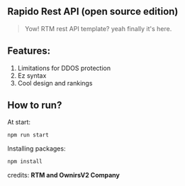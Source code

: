 ## Rapido Rest API (open source edition)

> Yow! RTM rest API template? yeah finally it's here.

## Features:

1. Limitations for DDOS protection 
2. Ez syntax
3. Cool design and rankings

## How to run?

At start:
```bash
npm run start
```
Installing packages:
```bash
npm install
```
credits: **RTM and OwnirsV2 Company**



